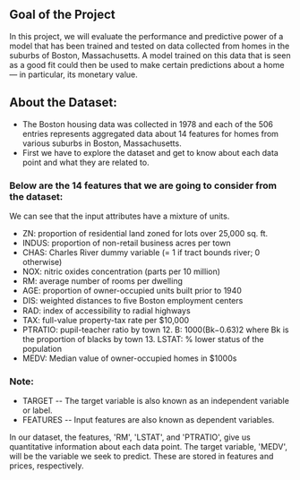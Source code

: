 ## Goal of the Project

In this project, we will evaluate the performance and predictive power of a model that has been trained and tested on data collected from homes in the suburbs of Boston,
Massachusetts. A model trained on this data that is seen as a good fit could then be used to make certain predictions about a home — in particular, its monetary value.

## About the Dataset:

* The Boston housing data was collected in 1978 and each of the 506 entries represents aggregated data about 14 features for homes from various suburbs in Boston,
  Massachusetts.
* First we have to explore the dataset and get to know about each data point and what they are related to.

### Below are the 14 features that we are going to consider from the dataset:
We can see that the input attributes have a mixture of units.

* ZN: proportion of residential land zoned for lots over 25,000 sq. ft.
* INDUS: proportion of non-retail business acres per town
* CHAS: Charles River dummy variable (= 1 if tract bounds river; 0 otherwise)
* NOX: nitric oxides concentration (parts per 10 million)
* RM: average number of rooms per dwelling
* AGE: proportion of owner-occupied units built prior to 1940
* DIS: weighted distances to ﬁve Boston employment centers
* RAD: index of accessibility to radial highways
* TAX: full-value property-tax rate per $10,000
* PTRATIO: pupil-teacher ratio by town 12. B: 1000(Bk−0.63)2 where Bk is the proportion of blacks by town 13. LSTAT: % lower status of the population
* MEDV: Median value of owner-occupied homes in $1000s

### Note:
* TARGET -- The target variable is also known as an independent variable or label.
* FEATURES -- Input features are also known as dependent variables.

In our dataset,  the features, 'RM', 'LSTAT', and 'PTRATIO', give us quantitative information about each data point. The target variable, 'MEDV', will be the variable we seek to predict. These are stored in features and prices, respectively.
